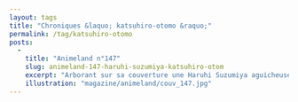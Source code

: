 ```yaml
---
layout: tags
title: "Chroniques &laquo; katsuhiro-otomo &raquo;"
permalink: /tag/katsuhiro-otomo
posts:
  -
    title: "Animeland n°147"
    slug: animeland-147-haruhi-suzumiya-katsuhiro-otom
    excerpt: "Arborant sur sa couverture une Haruhi Suzumiya aguicheuse à point en Mère Noël, le numéro 147 d'Animeland est l'occasion pour l'équipe du magazine d'annoncer officiellement le lancement de la nouvelle version du site internet qui sera disponible à compter du 5 décembre.Au sommaire :- Dossier Katsuhiro Ôtomo : d'Akira à Freedom- Début des votes"
    illustration: "magazine/animeland/couv_147.jpg"
---
```


